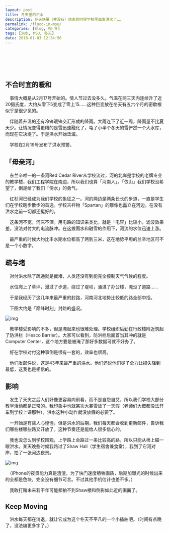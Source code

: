 ```yaml
---
layout: post
title: 冬天里的洪水
description: 冬天快要（并没有）结束的时候学校里面发洪水了……
permalink: /flood-in-msu/
categories: [Blog, 视·界]
tags: [洪水, MSU, 冬天]
date: 2018-01-03 12:34:56
---
```


# 　

## 不合时宜的暖和

　事情大概是从2月17号开始的。情人节过去没多久。气温在两三天内连续升了近20摄氏度，大约从零下5变成了零上15……这种巨变放在冬天有五六个月的密歇根似乎是很少见的。

　伴随着升温的还有冷锋暖锋交汇形成的降雨。大雨连下了近一周，降雨量不比夏天少。让情况变得更糟的是雪迅速融化了，屯了小半个冬天的雪俨然一个大水库，而现在它决堤了。于是洪水开始泛滥。

　学校在2月19号发布了洪水预警。

## 「母亲河」

　东兰辛唯一的一条河Red Cedar River从学校流过，河的北岸是学校的老牌专业的教学楼，我们工程学院在南边，所以我们也算「河南人」。「依山」我们学校没希望了，倒是给了我们「傍水」的勇气。

　红杉河已经成为我们学校的象征之一。河的两边是两条长长的步道，一直是学生们在学校跑步散步的首选。学校吉祥物「Spartan」的雕像也矗立在河边。在没有洪水之前一切都还挺好的。

　这条河不宽，河床不深。用电路的知识来类比，就是「电容」比较小，滤波效果差，没法对付大的电流脉冲。在这拨雨水和融雪的作用下，河流的水位迅速上涨。

　最严重的时候大约比丰水期水位都高了两到三米，这在地势平坦的兰辛地区可不是一个小数字。

## 疏与堵

　对付洪水除了疏通就是截堵，人类还没有到能完全控制天气气候的程度。

　水位爬上了草坪，漫过了步道，绕过了堤坝，涌进了办公楼，淹没了道路……

　于是我经历了这几年来最严重的封路，河南河北地势比较低的路全部中招。

　下图大约是「巅峰时刻」封路的盛况。

![img](http://lanternd.qiniudn.com/Pic4Post/flood-in-msu/road-closure.png "Road Closure")

　教学楼受影响的不多，但是淹起来也很难处理。学校组织后勤在行政楼附近筑起了防洪栏（Hesco Barrier）。大家可以看到，防洪栏后面首当其冲的就是Computer Center，这个地方要是被淹了那好多数据可就不好办了。

　好在学校对付这种事倒是很有一套的，效率也很高。

　他们发邮件说，这是43年来最严重的洪水。他们还说他们尽了全力让损失降到最低，这我也是相信的。

## 影响

　发生了天灾之后人们好像更容易向前看，而不是自怨自艾，所以我们学校大部分教学活动都是正常的。我印象中也就某次大暴雪放了一天假（老师们大概都没法开车到学校上课那种），洪水这种小动作就没放假的必要了。

　一开始是有些人心惶惶，但是洪水的后期，我们每天都会收到更新邮件，告诉我们哪些楼哪些路又开放了。这种节奏还是能给人很多信心的。

　我也没怎么到学校围观，上学路上会路过一条比较高的路，所以只能从桥上瞄一眼洪水。某天晚些时候我路过了Shaw Hall（学生宿舍兼食堂），我到了它河对岸，拍了一张河边夜景。

![img](http://lanternd.qiniudn.com/Pic4Post/flood-in-msu/shaw-hall-nocturne.jpg "Shaw Nocturne")

　（iPhone的夜景能力真是渣渣，为了快门速度牺牲画质，后期加曝光的时候出来的全都是色块，完全没有细节可言。不过其他手机估计也差不多。）

　我敢打赌未来若干年可能都拍不到Shaw楼和倒影如此近的画面了。

## Keep Moving

　洪水每天都在消退，就让它成为这个冬天不平凡的一个小插曲吧。（时间有点晚了，没法编更多字了。）
